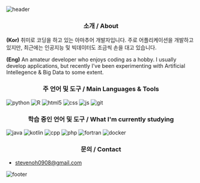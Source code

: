 ![header](https://capsule-render.vercel.app/api?type=waving&&color=gradient&height=100&section=header&fontSize=90)

### <center>소개 / About</center>

**(Kor)** 취미로 코딩을 하고 있는 아마추어 개발자입니다. 주로 어플리케이션을 개발하고 있지만, 최근에는 인공지능 및 빅데이터도 조금씩 손을 대고 있습니다.

**(Eng)** An amateur developer who enjoys coding as a hobby. I usually develop applications, but recently I've been experimenting with Artificial Intellegence & Big Data to some extent.

### <center>주 언어 및 도구 / Main Languages & Tools</center>

![python](https://img.shields.io/badge/Python-3776AB?style=flat-square&logo=Python&logoColor=white)
![R](https://img.shields.io/badge/R-276DC3?style=flat-square&logo=r&logoColor=white)
![html5](https://img.shields.io/badge/HTML-E34F26?style=flat-square&logo=HTML5&logoColor=white)
![css](https://img.shields.io/badge/CSS-1572B6?style=flat-square&logo=CSS3&logoColor=white)
![js](https://img.shields.io/badge/JavaScript-FFA500?style=flat-square&logo=JavaScript&logoColor=white)
![git](https://img.shields.io/badge/Git-F05032?style=flat-square&logo=Git&logoColor=white)

### <center>학습 중인 언어 및 도구 / What I'm currently studying</center>

![java]("https://img.shields.io/badge/java-007396?style=for-the-badge&logo=java&logoColor=white")
![kotlin](https://img.shields.io/badge/Kotlin-%230095D5.svg?style=flat-square&logo=kotlin&logoColor=white)
![cpp](https://img.shields.io/badge/C++-A9A9A9?style=flat-square&logo=cplusplus&logoColor=white)
![php](https://img.shields.io/badge/php-8892BF?style=flat-square&logo=php&logoColor=white)
![fortran](https://img.shields.io/badge/Fortran-734F96?style=flat-square&logo=fortran&logoColor=white)
![docker](https://img.shields.io/badge/docker-2496ED?style=flat-square&logo=docker&logoColor=white)

### <center>문의 / Contact</center>
- stevenoh0908@gmail.com

![footer](https://capsule-render.vercel.app/api?type=waving&&color=gradient&height=100&section=footer&fontSize=90)
